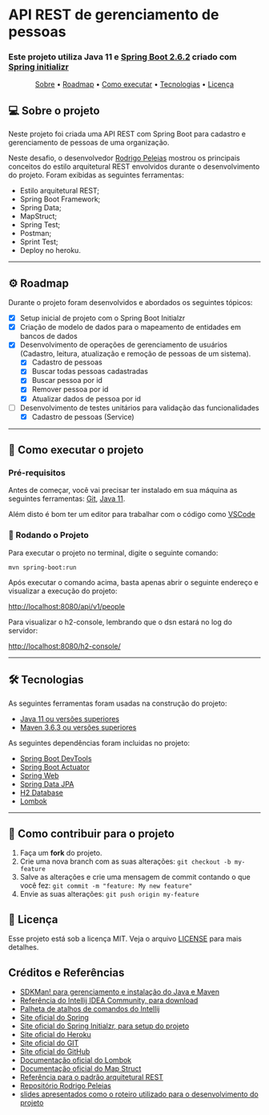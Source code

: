 # API REST de gerenciamento de pessoas
###  Este projeto utiliza Java 11 e [Spring Boot 2.6.2](https://github.com/spring-projects/spring-boot/releases/tag/v2.6.2) criado com [Spring initializr](https://start.spring.io/)

<p align="center">
 <a href="#-sobre-o-projeto">Sobre</a> •
 <a href="#-roadmap">Roadmap</a> •
 <a href="#-como-executar-o-projeto">Como executar</a> • 
 <a href="#-tecnologias">Tecnologias</a> •  
 <a href="#user-content--licença">Licença</a>
</p>

## 💻 Sobre o projeto

Neste projeto foi criada uma API REST com Spring Boot para cadastro e gerenciamento de pessoas de uma organização. 

Neste desafio, o desenvolvedor [Rodrigo Peleias](https://github.com/rpeleias-v1) mostrou os principais conceitos do estilo arquitetural REST envolvidos durante o desenvolvimento do projeto. Foram exibidas as seguintes ferramentas:
- Estilo arquitetural REST;
- Spring Boot Framework;
- Spring Data;
- MapStruct;
- Spring Test;
- Postman;
- Sprint Test;
- Deploy no heroku.

---

## ⚙️ Roadmap

Durante o projeto foram desenvolvidos e abordados os seguintes tópicos:
  - [X] Setup inicial de projeto com o Spring Boot Initialzr
  - [X] Criação de modelo de dados para o mapeamento de entidades em bancos de dados
  - [X] Desenvolvimento de operações de gerenciamento de usuários (Cadastro, leitura, atualização e remoção de pessoas de um sistema).
    - [X] Cadastro de pessoas
    - [X] Buscar todas pessoas cadastradas
    - [X] Buscar pessoa por id
    - [X] Remover pessoa por id
    - [X] Atualizar dados de pessoa por id
  - [ ] Desenvolvimento de testes unitários para validação das funcionalidades
     - [X] Cadastro de pessoas (Service)

---
## 🚀 Como executar o projeto

### Pré-requisitos

Antes de começar, você vai precisar ter instalado em sua máquina as seguintes ferramentas: [Git](https://git-scm.com), [Java 11](https://jdk.java.net/java-se-ri/11).

Além disto é bom ter um editor para trabalhar com o código como [VSCode](https://code.visualstudio.com/)

### 🎲 Rodando o Projeto 

Para executar o projeto no terminal, digite o seguinte comando:

```shell script
mvn spring-boot:run 
```

Após executar o comando acima, basta apenas abrir o seguinte endereço e visualizar a execução do projeto:

[http://localhost:8080/api/v1/people](http://localhost:8080/api/v1/people)

Para visualizar o h2-console, lembrando que o dsn estará no log do servidor:

[http://localhost:8080/h2-console/](http://localhost:8080/h2-console/)

---
## 🛠 Tecnologias

As seguintes ferramentas foram usadas na construção do projeto:

- [Java 11 ou versões superiores](https://laravel.com/docs)
- [Maven 3.6.3 ou versões superiores](https://nodejs.org/en/)

As seguintes dependências foram incluidas no projeto:
- [Spring Boot DevTools](https://docs.spring.io/spring-boot/docs/current/reference/html/using.html#using.devtools)
- [Spring Boot Actuator](https://docs.spring.io/spring-boot/docs/current/reference/html/actuator.html)
- [Spring Web](https://docs.spring.io/spring-boot/docs/current/reference/html/web.html#web)
- [Spring Data JPA](https://spring.io/projects/spring-data-jpa)
- [H2 Database](https://www.h2database.com/html/main.html)
- [Lombok](https://projectlombok.org/)
---
## 💪 Como contribuir para o projeto

1. Faça um **fork** do projeto.
2. Crie uma nova branch com as suas alterações: `git checkout -b my-feature`
3. Salve as alterações e crie uma mensagem de commit contando o que você fez: `git commit -m "feature: My new feature"`
4. Envie as suas alterações: `git push origin my-feature`

## 📝 Licença

Esse projeto está sob a licença MIT. Veja o arquivo [LICENSE](../LICENSE) para mais detalhes.

## Créditos e Referências

* [SDKMan! para gerenciamento e instalação do Java e Maven](https://sdkman.io/)
* [Referência do Intellij IDEA Community, para download](https://www.jetbrains.com/idea/download)
* [Palheta de atalhos de comandos do Intellij](https://resources.jetbrains.com/storage/products/intellij-idea/docs/IntelliJIDEA_ReferenceCard.pdf)
* [Site oficial do Spring](https://spring.io/)
* [Site oficial do Spring Initialzr, para setup do projeto](https://start.spring.io/)
* [Site oficial do Heroku](https://www.heroku.com/)
* [Site oficial do GIT](https://git-scm.com/)
* [Site oficial do GitHub](http://github.com/)
* [Documentação oficial do Lombok](https://projectlombok.org/)
* [Documentação oficial do Map Struct](https://mapstruct.org/)
* [Referência para o padrão arquitetural REST](https://restfulapi.net/)
* [Repositório Rodrigo Peleias](https://github.com/rpeleias-v1/personapi_digital_innovation_one)
* [slides apresentados como o roteiro utilizado para o desenvolvimento do projeto](https://drive.google.com/file/d/1crVPOVl6ok2HeYjh3fjQuGQn2lDZVHrn/view?usp=sharing)